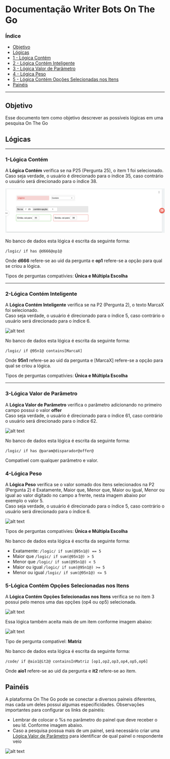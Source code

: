 # Documentação Writer Bots On The Go
### Índice
- [Objetivo](#objetivo)<br/>
- [Lógicas](#lógicas)<br/>
- [1 - Lógica Contém](#1-lógica-contém)<br/>
- [2 - Lógica Contém Inteligente](#2-lógica-contém-inteligente)</a><br/>
- [3 - Lógica Valor de Parâmetro](#3-lógica-valor-de-parâmetro)</a><br/>
- [4 - Lógica Peso](#4-lógica-peso)</a><br/>
- [5 - Lógica Contém Opções Selecionadas nos Itens](#5-lógica-contém-opções-selecionadas-nos-itens)
- [Painéis](#painéis)<br/>
---
<a id="objetivo"></a>
## Objetivo
Esse documento tem como objetivo descrever as possíveis lógicas em uma pesquisa On The Go
## Lógicas
---
### 1-Lógica Contém
A <b>Lógica Contém</b> verifica se na P25 (Pergunta 25), o item 1 foi selecionado.<br/> 
Caso seja verdade, o usuário é direcionado para o índice 35, caso contrário o usuário será direcionado para o índice 38.<br/>

![alt text](https://github.com/onthegosurvey/bot-docs/blob/main/images/img1.png?raw=true)

No banco de dados esta lógica é escrita da seguinte forma:

```/logic/ if has @d666@op1@```

Onde <b>d666</b> refere-se ao uid da pergunta e <b>op1</b> refere-se a opção para qual se criou a lógica. 

Tipos de perguntas compatívies: <b>Única e Múltipla Escolha</b>

---

### 2-Lógica Contém Inteligente

A <b>Lógica Contém Inteligente</b> verifica se na P2 (Pergunta 2), o texto MarcaX foi selecionado.<br/>
Caso seja verdade, o usuário é direcionado para o índice 5, caso contrário o usuário será direcionado para o índice 6.<br/>

![alt text](https://github.com/onthegosurvey/bot-docs/blob/main/images/img4.png?raw=true)

No banco de dados esta lógica é escrita da seguinte forma:

```/logic/ if @95n1@ contains[MarcaX]```

Onde <b>95n1</b> refere-se ao uid da pergunta e [MarcaX] refere-se a opção para qual se criou a lógica.

Tipos de perguntas compatívies: <b>Única e Múltipla Escolha</b>

---

### 3-Lógica Valor de Parâmetro

A <b>Lógica Valor de Parâmetro</b> verifica o parâmetro adicionando no primeiro campo possui o valor <b>offer</b><br/>
Caso seja verdade, o usuário é direcionado para o índice 61, caso contrário o usuário será direcionado para o índice 62.<br/>

![alt text](https://github.com/onthegosurvey/bot-docs/blob/main/images/img2.png?raw=true)

No banco de dados esta lógica é escrita da seguinte forma:

```/logic/ if has @param@disparador@offer@```

Compatível com qualquer parâmetro e valor.

### 4-Lógica Peso

A <b>Lógica Peso</b> verifica se o valor somado dos itens selecionados na P2 (Pergunta 2) é Exatamente, Maior que, Menor que, Maior ou igual, Menor ou igual ao valor digitado no campo a frente, nesta imagem abaixo por exemplo o valor 5.<br/>
Caso seja verdade, o usuário é direcionado para o índice 5, caso contrário o usuário será direcionado para o índice 6.<br/>

![alt text](https://github.com/onthegosurvey/bot-docs/blob/main/images/img5.png?raw=true)

Tipos de perguntas compatívies: <b>Única e Múltipla Escolha</b>

No banco de dados esta lógica é escrita da seguinte forma:

- Exatamente: ```/logic/ if sum(@95n1@) == 5```
- Maior que ```/logic/ if sum(@95n1@) > 5```
- Menor que ```/logic/ if sum(@95n1@) < 5```
- Maior ou igual ```/logic/ if sum(@95n1@) >= 5```
- Menor ou igual ```/logic/ if sum(@95n1@) <= 5```

### 5-Lógica Contém Opções Selecionadas nos Itens

A <b>Lógica Contém Opções Selecionadas nos Itens</b> verifica se no item 3 possui pelo menos uma das opções (op4 ou op5) selecionada.<br/>

![alt text](https://github.com/onthegosurvey/bot-docs/blob/main/images/img6.png?raw=true)

Essa lógica também aceita mais de um item conforme imagem abaixo:

![alt text](https://github.com/onthegosurvey/bot-docs/blob/main/images/img7.png?raw=true)

Tipo de pergunta compatível: <b>Matriz</b>

No banco de dados esta lógica é escrita da seguinte forma:

```/code/ if @aio1@it2@ containsInMatriz [op1,op2,op3,op4,op5,op6]```

Onde <b>aio1</b> refere-se ao uid da pergunta e <b>it2</b> refere-se ao item.

## Painéis
A plataforma On The Go pode se conectar a diversos paineis diferentes, mas cada um deles possui algumas especificidades. 
Observações importantes para configurar os links de painéis:<br/>

- Lembrar de colocar o %s no parâmetro do painel que deve receber o seu Id. Conforme imagem abaixo.
- Caso a pesquisa possua mais de um painel, será necessário criar uma [Lógica Valor de Parâmetro](#3-lógica-valor-de-parâmetro) para identificar de qual painel o respondente veio

![alt text](https://github.com/onthegosurvey/bot-docs/blob/main/images/img3.png?raw=true)


